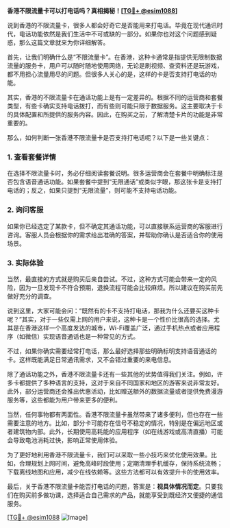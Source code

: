 **香港不限流量卡可以打电话吗？真相揭秘！[[TG💪+ @esim1088](https://t.me/s/esim1088)]**

说到香港的不限流量卡，很多人都会好奇它是否能用来打电话。毕竟在现代通讯时代，电话功能依然是我们生活中不可或缺的一部分。如果你也对这个问题感到疑惑，那么这篇文章就来为你详细解答。

首先，让我们明确什么是“不限流量卡”。在香港，这种卡通常是指提供无限制数据流量的服务卡，用户可以随时随地使用网络，无论是刷视频、查资料还是玩游戏，都不用担心流量用尽的问题。但很多人关心的是，这样的卡是否支持打电话的功能。

其实，香港的不限流量卡在通话功能上是有一定差异的。根据不同的运营商和套餐类型，有些卡确实支持电话拨打，而有些则可能只限于数据服务。这主要取决于卡的具体配置和所提供的服务内容。因此，在购买之前，了解清楚卡片的功能是非常重要的。

那么，如何判断一张香港不限流量卡是否支持打电话呢？以下是一些关键点：

### 1. 查看套餐详情

在选择不限流量卡时，务必仔细阅读套餐说明。很多运营商会在套餐中明确标注是否包含语音通话功能。如果套餐中提到“无限通话”或类似字眼，那这张卡是支持打电话的；反之，如果只提到“无限流量”，则可能不支持电话功能。

### 2. 询问客服

如果你已经选定了某款卡，但不确定其通话功能，可以直接联系运营商的客服进行咨询。客服人员会根据你的需求给出准确的答案，并帮助你确认是否适合你的使用场景。

### 3. 实际体验

当然，最直接的方式就是购买后亲自尝试。不过，这种方式可能会带来一定的风险，因为一旦发现卡不符合预期，退换流程可能会比较麻烦。所以建议在购买前先做好充分的调查。

说到这里，大家可能会问：“既然有的卡不支持打电话，那我为什么还要买这种卡呢？”其实，对于一些仅需上网的用户来说，这种卡是一个性价比很高的选择。尤其是在香港这样一个高度发达的城市，Wi-Fi覆盖广泛，通过手机热点或者应用程序（如微信）实现语音通话也是一种常见的方式。

不过，如果你确实需要经常打电话，那么最好选择那些明确标明支持语音通话的卡。这样既能满足日常通讯需求，又不会错过重要的来电信息。

除了通话功能之外，香港不限流量卡还有一些其他的优势值得我们关注。例如，许多卡都提供了多种语言的支持，这对于来自不同国家和地区的游客来说非常友好。此外，部分运营商还会推出优惠活动，比如赠送额外的数据流量或者提供免费漫游服务等，这些都能为用户带来更多的便利。

当然，任何事物都有两面性。香港不限流量卡虽然带来了诸多便利，但也存在一些需要注意的地方。比如，部分卡可能存在信号不稳定的情况，特别是在偏远地区或者建筑物内部。此外，长期使用高耗能的应用程序（如在线游戏或高清直播）可能会导致电池消耗过快，影响正常使用体验。

为了更好地利用香港不限流量卡，我们可以采取一些小技巧来优化使用效果。比如，合理规划上网时间，避免高峰时段使用；定期清理手机缓存，保持系统流畅；下载离线地图和应用，减少在线依赖等。这些方法都可以有效提升卡的使用效率。

最后，关于香港不限流量卡能否打电话的问题，答案是：**视具体情况而定**。只要我们在购买前多做功课，选择适合自己需求的产品，就能享受到既经济又便捷的通信服务。

[[TG💪+ @esim1088](https://t.me/s/esim1088) ![Image](https://i.postimg.cc/4NQfJmqS/Snipaste-2025-05-13-00-14-12.png)]
